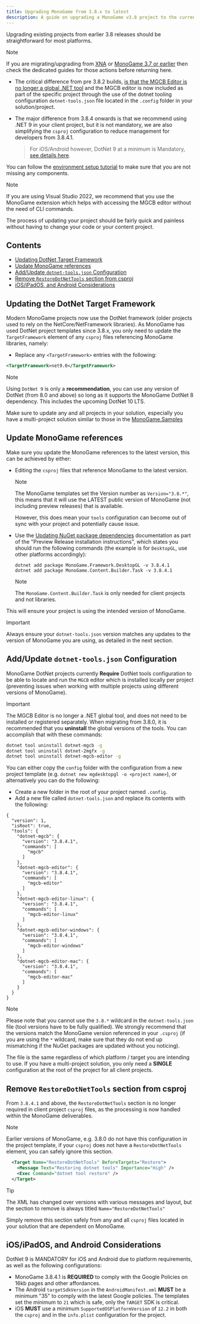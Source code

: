 ```yaml
---
title: Upgrading MonoGame from 3.8.x to latest
description: A guide on upgrading a MonoGame v3.8 project to the current 3.8.4.1+ releases of MonoGame.
---
```


Upgrading existing projects from earlier 3.8 releases should be straightforward for most platforms.

> [!NOTE]
> If you are migrating/upgrading from [XNA](./migrate_xna.md) or [MonoGame 3.7 or earlier](./migrate_37.md) then check the dedicated guides for those actions before returning here.

- The critical difference from pre 3.8.2 builds, [is that the MGCB Editor is no longer a global .NET tool](#addupdate-dotnet-toolsjson-configuration) and the MGCB editor is now included as part of the specific project through the use of the dotnet tooling configuration `dotnet-tools.json` file located in the `.config` folder in your solution/project.

- The major difference from 3.8.4 onwards is that we recommend using .NET 9 in your client project, but it is not mandatory, we are also simplifying the `csproj` configuration to reduce management for developers from 3.8.4.1.

    > For iOS/Android however, DotNet 9 at a minimum is Mandatory, [see details here](#iosipados-and-android-considerations).

You can follow the [environment setup tutorial](../getting_started/index.md) to make sure that you are not missing any components.

> [!NOTE]
> If you are using Visual Studio 2022, we recommend that you use the MonoGame extension which helps with accessing the MGCB editor without the need of CLI commands.

The process of updating your project should be fairly quick and painless without having to change your code or your content project.

## Contents

- [Updating DotNet Target Framework](#updating-the-dotnet-target-framework)
- [Update MonoGame references](#update-monogame-references)
- [Add/Update `dotnet-tools.json` Configuration](#addupdate-dotnet-toolsjson-configuration)
- [Remove `RestoreDotNetTools` section from csproj](#remove-restoredotnettools-section-from-csproj)
- [iOS/iPadOS, and Android Considerations](#iosipados-and-android-considerations)

## Updating the DotNet Target Framework

Modern MonoGame projects now use the DotNet framework (older projects used to rely on the NetCore/NetFramework libraries).  As MonoGame has used DotNet project templates since 3.8.x, you only need to update the `TargetFramework` element of any `csproj` files referencing MonoGame libraries, namely:

- Replace any `<TargetFramework>` entries with the following:

```xml
<TargetFramework>net9.0</TargetFramework>
```

> [!NOTE]
> Using `DotNet 9` is only a **recommendation**, you can use any version of DotNet (from 8.0 and above) so long as it supports the MonoGame DotNet 8 dependency.  This includes the upcoming DotNet 10 LTS.

Make sure to update any and all projects in your solution, especially you have a multi-project solution similar to those in the [MonoGame.Samples](https://github.com/MonoGame/MonoGame.Samples/tree/3.8.4/Platformer2D)

## Update MonoGame references

Make sure you update the MonoGame references to the latest version, this can be achieved by either:

- Editing the `csproj` files that reference MonoGame to the latest version.

    > [!NOTE]
    > The MonoGame templates set the Version number as `Version="3.8.*"`, this means that it will use the LATEST public version of MonoGame (not including preview releases) that is available.
    >
    > However, this does mean your `tools` configuration can become out of sync with your project and potentially cause issue.

- Use the [Updating NuGet package dependencies](../getting_to_know/howto/HowTo_Install_Preview_Release.md#updating-nuget-package-dependencies) documentation as part of the "Preview Release installation instructions", which states you should run the following commands (the example is for `DesktopGL`, use other platforms accordingly):

    ```dotnetcli
    dotnet add package MonoGame.Framework.DesktopGL -v 3.8.4.1
    dotnet add package MonoGame.Content.Builder.Task -v 3.8.4.1
    ```

    > [!NOTE]
    > The `MonoGame.Content.Builder.Task` is only needed for client projects and not libraries.

This will ensure your project is using the intended version of MonoGame.

> [!IMPORTANT]
> Always ensure your `dotnet-tools.json` version matches any updates to the version of MonoGame you are using, as detailed in the next section.

## Add/Update `dotnet-tools.json` Configuration

MonoGame DotNet projects currently **Require** DotNet tools configuration to be able to locate and run the `MGCB` editor which is installed locally per project (preventing issues when working with multiple projects using different versions of MonoGame).

> [!IMPORTANT]
> The MGCB Editor is no longer a .NET global tool, and does not need to be installed or registered separately. When migrating from 3.8.0, it is recommended that you **uninstall** the global versions of the tools. You can accomplish that with these commands:
>
> ```sh
> dotnet tool uninstall dotnet-mgcb -g
> dotnet tool uninstall dotnet-2mgfx -g
> dotnet tool uninstall dotnet-mgcb-editor -g
> ```

You can either copy the `config` folder with the configuration from a new project template (e.g. `dotnet new mgdesktopgl -o <project name>`),
or alternatively you can do the following:

- Create a new folder in the root of your project named `.config`.
- Add a new file called `dotnet-tools.json` and replace its contents with the following:

```text
{
  "version": 1,
  "isRoot": true,
  "tools": {
    "dotnet-mgcb": {
      "version": "3.8.4.1",
      "commands": [
        "mgcb"
      ]
    },
    "dotnet-mgcb-editor": {
      "version": "3.8.4.1",
      "commands": [
        "mgcb-editor"
      ]
    },
    "dotnet-mgcb-editor-linux": {
      "version": "3.8.4.1",
      "commands": [
        "mgcb-editor-linux"
      ]
    },
    "dotnet-mgcb-editor-windows": {
      "version": "3.8.4.1",
      "commands": [
        "mgcb-editor-windows"
      ]
    },
    "dotnet-mgcb-editor-mac": {
      "version": "3.8.4.1",
      "commands": [
        "mgcb-editor-mac"
      ]
    }
  }
}
```

> [!NOTE]
> Please note that you cannot use the ```3.8.*``` wildcard in the ```dotnet-tools.json``` file (tool versions have to be fully qualified). We strongly recommend that the versions match the MonoGame version referenced in your ```.csproj``` (if you are using the ```*``` wildcard, make sure that they do not end up mismatching if the NuGet packages are updated without you noticing).

The file is the same regardless of which platform / target you are intending to use.  If you have a multi-project solution, you only need a **SINGLE** configuration at the root of the project for all client projects.

## Remove `RestoreDotNetTools` section from csproj

From `3.8.4.1` and above, the `RestoreDotNetTools` section is no longer required in client project `csproj` files, as the processing is now handled within the MonoGame deliverables.

> [!NOTE]
> Earlier versions of MonoGame, e.g. 3.8.0 do not have this configuration in the project template, if your `csproj` does not have a `RestoreDotNetTools` element, you can safely ignore this section.

```xml
  <Target Name="RestoreDotNetTools" BeforeTargets="Restore">
    <Message Text="Restoring dotnet tools" Importance="High" />
    <Exec Command="dotnet tool restore" />
  </Target>
```

> [!TIP]
> The XML has changed over versions with various messages and layout, but the section to remove is always titled `Name="RestoreDotNetTools"`

Simply remove this section safely from any and all `csproj` files located in your solution that are dependent on MonoGame.

## iOS/iPadOS, and Android Considerations

DotNet 9 is MANDATORY for iOS and Android due to platform requirements, as well as the following configurations:

- MonoGame 3.8.4.1 is **REQUIRED** to comply with the Google Policies on 16kb pages and other affordances.
- The Android `targetSdkVersion` in the `AndroidManifest.xml` **MUST** be a minimum "35" to comply with the latest Google policies.  The templates set the minimum to `21` which is safe, only the `TARGET` SDK is critical.
- iOS **MUST** use a minimum `SupportedOSPlatformVersion` of `12.2` in both the `csproj` and in the `info.plist` configuration for the project.
